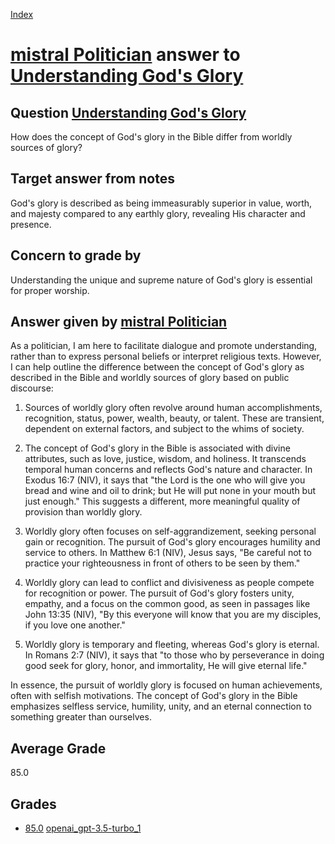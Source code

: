 
[Index](../../../index.md)
# [mistral Politician](../../answering_models/mistral_Politician.md) answer to [Understanding God's Glory](../../questions/Understanding_God's_Glory.md)

## Question [Understanding God's Glory](../../questions/Understanding_God's_Glory.md)
How does the concept of God's glory in the Bible differ from worldly sources of glory?

## Target answer from notes
God's glory is described as being immeasurably superior in value, worth, and majesty compared to any earthly glory, revealing His character and presence.

## Concern to grade by
Understanding the unique and supreme nature of God's glory is essential for proper worship.

## Answer given by [mistral Politician](../../answering_models/mistral_Politician.md)
 As a politician, I am here to facilitate dialogue and promote understanding, rather than to express personal beliefs or interpret religious texts. However, I can help outline the difference between the concept of God's glory as described in the Bible and worldly sources of glory based on public discourse:

1. Sources of worldly glory often revolve around human accomplishments, recognition, status, power, wealth, beauty, or talent. These are transient, dependent on external factors, and subject to the whims of society.

2. The concept of God's glory in the Bible is associated with divine attributes, such as love, justice, wisdom, and holiness. It transcends temporal human concerns and reflects God's nature and character. In Exodus 16:7 (NIV), it says that "the Lord is the one who will give you bread and wine and oil to drink; but He will put none in your mouth but just enough." This suggests a different, more meaningful quality of provision than worldly glory.

3. Worldly glory often focuses on self-aggrandizement, seeking personal gain or recognition. The pursuit of God's glory encourages humility and service to others. In Matthew 6:1 (NIV), Jesus says, "Be careful not to practice your righteousness in front of others to be seen by them."

4. Worldly glory can lead to conflict and divisiveness as people compete for recognition or power. The pursuit of God's glory fosters unity, empathy, and a focus on the common good, as seen in passages like John 13:35 (NIV), "By this everyone will know that you are my disciples, if you love one another."

5. Worldly glory is temporary and fleeting, whereas God's glory is eternal. In Romans 2:7 (NIV), it says that "to those who by perseverance in doing good seek for glory, honor, and immortality, He will give eternal life."

In essence, the pursuit of worldly glory is focused on human achievements, often with selfish motivations. The concept of God's glory in the Bible emphasizes selfless service, humility, unity, and an eternal connection to something greater than ourselves.

## Average Grade
85.0

## Grades
 * [85.0](./Understanding_God's_Glory_grades/openai_gpt-3.5-turbo_1.md) [openai_gpt-3.5-turbo_1](../../answering_models/openai_gpt-3.5-turbo_1.md)
